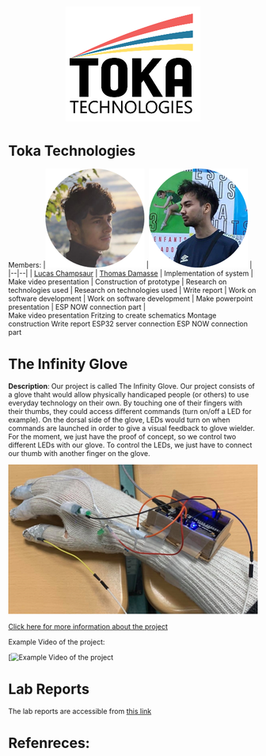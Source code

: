 <p align="center">
  <img src="assets/toka.PNG"/>
</p>

# Toka Technologies
Members: 
|![member1](assets/lucas.png) |![member2](assets/thomas.png)  |
|--|--|
|  [Lucas Champsaur](https://github.com/LucasEFREI) |  [Thomas Damasse](https://github.com/elthomasso) 
| Implementation of system | Make video presentation 
| Construction of prototype | Research on technologies used
| Research on technologies used | Write report
| Work on software development | Work on software development 
| Make powerpoint presentation | ESP NOW connection part
| <br> Make video presentation
Fritzing to create schematics
Montage construction
Write report
ESP32 server connection
ESP NOW connection part </br>


# The Infinity Glove
 **Description**: Our project is called The Infinity Glove. 
Our project consists of a glove thaht would allow physically handicaped people (or others) to use everyday technology on their own. By touching one of their fingers with their thumbs, they could access different commands (turn on/off a LED for example). On the dorsal side of the glove, LEDs would turn on when commands are launched in order to give a visual feedback to glove wielder.
For the moment, we just have the proof of concept, so we control two different LEDs with our glove. To control the LEDs, we just have to connect our thumb with another finger on the glove.

![scheme](assets/TheGlove.jpg)
 
[Click here for more information about the project](project) 

Example Video of the project:

[![Example Video of the project](https://www.youtube.com/watch?v=nQ562t4TxeE&feature=youtu.be)


# Lab Reports

The lab reports are accessible from [this link](lab)

# Refenreces:
